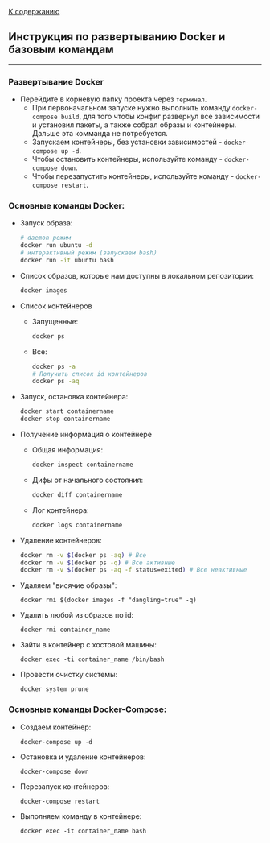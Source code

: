 [К содержанию](../readme.md)

## Инструкция по развертыванию Docker и базовым командам

----

### Развертывание Docker

* Перейдите в корневую папку проекта через `терминал`.
    * При первоначальном запуске нужно выполнить команду ````docker-compose build````, для того чтобы конфиг развернул все зависимости и установил пакеты, а также собрал образы и контейнеры. Дальше эта комманда не потребуется.
    * Запускаем контейнеры, без установки зависимостей - ````docker-compose up -d````.
    * Чтобы остановить контейнеры, используйте команду - ```docker-compose down```.
    * Чтобы перезапустить контейнеры, используйте команду - ```docker-compose restart```.

### Основные команды Docker:

* Запуск образа:

   ```bash
   # daemon режим
   docker run ubuntu -d
   # интерактивный режим (запускаем bash)
   docker run -it ubuntu bash
   ```

* Cписок образов, которые нам доступны в локальном репозитории:
   ```bash
   docker images
   ```

* Список контейнеров
   * Запущенные:
   
      ```bash
      docker ps
      ```
   * Все:
   
      ```bash
      docker ps -a
      # Получить список id контейнеров
      docker ps -aq
      ```

* Запуск, остановка контейнера:

   ```bash
   docker start containername
   docker stop containername
   ```
* Получение информация о контейнере
   * Общая информация:
   
      ```bash
      docker inspect containername
      ```

   * Дифы от начального состояния:
   
      ```bash
      docker diff containername
      ```
   * Лог контейнера:
   
      ```bash
      docker logs containername
      ```

* Удаление контейнеров:

   ```bash
   docker rm -v $(docker ps -aq) # Все
   docker rm -v $(docker ps -q) # Все активные
   docker rm -v $(docker ps -aq -f status=exited) # Все неактивные
   ```

* Удаляем "висячие образы":

   ```
   docker rmi $(docker images -f "dangling=true" -q)
   ```
* Удалить любой из образов по id:
   
   ```
   docker rmi container_name
   ```
* Зайти в контейнер с хостовой машины:
   
   ```
   docker exec -ti container_name /bin/bash
   ```
* Провести очистку системы: 
   
   ```
   docker system prune
   ```
   
### Основные команды Docker-Compose:

* Создаем контейнер:

   ```
   docker-compose up -d
   ```

* Остановка и удаление контейнеров:

   ```
   docker-compose down
   ```
* Перезапуск контейнеров: 

   ```
   docker-compose restart
   ```   

* Выполняем команду в контейнере:

   ```
   docker exec -it container_name bash
   ```
